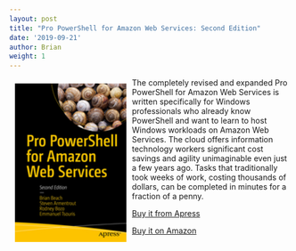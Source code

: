 ```yaml
---
layout: post
title: "Pro PowerShell for Amazon Web Services: Second Edition"
date: '2019-09-21'
author: Brian
weight: 1
---
```


<img src="cover.jpg" alt="Book Cover" style="width:200px;float:left;margin:10px;">

The completely revised and expanded Pro PowerShell for Amazon Web Services is written specifically for Windows professionals who already know PowerShell and want to learn to host Windows workloads on Amazon Web Services. The cloud offers information technology workers significant cost savings and agility unimaginable even just a few years ago. Tasks that traditionally took weeks of work, costing thousands of dollars, can be completed in minutes for a fraction of a penny.

[Buy it from Apress](https://www.apress.com/us/book/9781484248492)

[Buy it on Amazon](https://www.amazon.com/dp/B07Y7K4TMT)